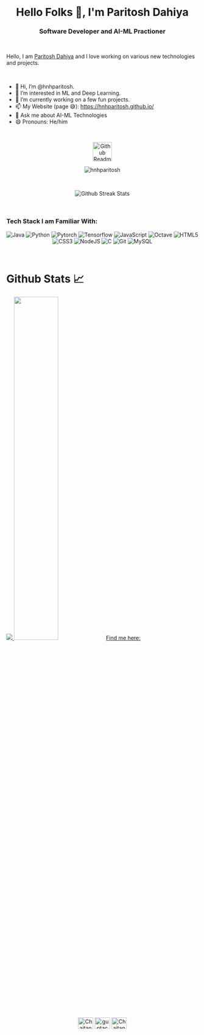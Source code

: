 <!--# Namaste 🙏-->
<br>

<h1 align="center">Hello Folks 👋, I'm Paritosh Dahiya</h1>
<h3 align="center">Software Developer and AI-ML Practioner</h3>
<br>

Hello, I am [Paritosh Dahiya](https://www.linkedin.com/in/paritoshdahiya/) and I love working on various new technologies and projects. 

  <br>
  
- 👋 Hi, I’m @hnhparitosh.
- 👀 I’m interested in ML and Deep Learning.
- 🌱 I’m currently working on a few fun projects.
- 📫 My Website (page 😅): https://hnhparitosh.github.io/
- 💬 Ask me about AI-ML Technologies
- 😄 Pronouns: He/him
<br>

<p align="center">
 <img width="50px" src="https://res.cloudinary.com/anuraghazra/image/upload/v1594908242/logo_ccswme.svg" align="center" alt="Github Readme Stats" />
 <p align="center"> <img src="https://komarev.com/ghpvc/?username=hnhparitosh" alt="hnhparitosh"/> </p> 
</p>
<br>
<p align="center">
<img src="https://github-readme-streak-stats.herokuapp.com/?user=hnhparitosh&theme=tokyonight&hide_border=true" alt="Github Streak Stats">
</p>
<br>

### Tech Stack I am Familiar With:  

<p align="center">
<img alt="Java" src ="https://img.shields.io/badge/java%20-%23E34F26.svg?&style=for-the-badge&logo=java&logoColor=white"/>
<img alt="Python" src="https://img.shields.io/badge/python%20-%2314354C.svg?&style=for-the-badge&logo=python&logoColor=white"/>
<img alt="Pytorch" src="https://img.shields.io/badge/PyTorch-%23EE4C2C.svg?style=for-the-badge&logo=PyTorch&logoColor=white"/>
<img alt="Tensorflow" src="https://img.shields.io/badge/TensorFlow-%23FF6F00.svg?style=for-the-badge&logo=TensorFlow&logoColor=white"/>
<img alt="JavaScript" src="https://img.shields.io/badge/javascript%20-%23323330.svg?&style=for-the-badge&logo=javascript&logoColor=%23F7DF1E"/>
<img alt="Octave" src="https://img.shields.io/badge/OCTAVE-darkblue?style=for-the-badge&logo=octave&logoColor=fcd683"/>
<img alt="HTML5" src="https://img.shields.io/badge/html5%20-%23E34F26.svg?&style=for-the-badge&logo=html5&logoColor=white"/>
<img alt="CSS3" src="https://img.shields.io/badge/css3%20-%231572B6.svg?&style=for-the-badge&logo=css3&logoColor=white"/>
<img alt="NodeJS" src="https://img.shields.io/badge/node.js%20-%2343853D.svg?&style=for-the-badge&logo=node.js&logoColor=white"/>
<img alt="C" src="https://img.shields.io/badge/c%20-%2300599C.svg?&style=for-the-badge&logo=c&logoColor=white"/>
<img alt="Git" src="https://img.shields.io/badge/git%20-%23E34F26.svg?&style=for-the-badge&logo=git&logoColor=white"/>
<img alt="MySQL" src="https://img.shields.io/badge/mysql%20-%2300599C.svg?&style=for-the-badge&logo=mysql&logoColor=white"/>

<br/>
</p>

<br>

# Github Stats 📈

<a href="https://github.com/hnhparitosh">
    <img src="https://github-readme-stats.vercel.app/api?username=hnhparitosh&count_private=true&show_icons=true&hide_border=true&theme=tokyonight"/>
</a>
<a href="https://github.com/hnhparitosh?tab=repositories">
  <img src="https://github-readme-stats.vercel.app/api/top-langs/?username=hnhparitosh&layout=compact&theme=tokyonight&langs_count=10&hide_border=true"
                    width="48% />
  
</a>

<br><br>
                                                                                                                                           
<h3 align="center">Find me here:</h3>
<p align="center">
 <a href="https://www.leetcode.com/hnhparitosh" target="blank"><img align="center" src="https://raw.githubusercontent.com/rahuldkjain/github-profile-readme-generator/master/src/images/icons/Social/leet-code.svg" alt="Chaitanya31612/" height="30" width="40" /></a>
 <a href="https://www.linkedin.com/in/paritoshdahiya/" target="blank"><img align="center" src="https://raw.githubusercontent.com/rahuldkjain/github-profile-readme-generator/master/src/images/icons/Social/linked-in-alt.svg" alt="guptachaitanya" height="30" width="40" /></a>
<a href="https://twitter.com/hnhparitosh" target="blank"><img align="center" src="https://raw.githubusercontent.com/rahuldkjain/github-profile-readme-generator/master/src/images/icons/Social/twitter.svg" alt="Chaitan33456747" height="30" width="40" /></a>
</p>
